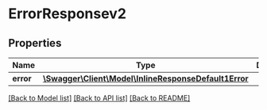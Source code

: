 # ErrorResponsev2

## Properties
Name | Type | Description | Notes
------------ | ------------- | ------------- | -------------
**error** | [**\Swagger\Client\Model\InlineResponseDefault1Error**](InlineResponseDefault1Error.md) |  | 

[[Back to Model list]](../README.md#documentation-for-models) [[Back to API list]](../README.md#documentation-for-api-endpoints) [[Back to README]](../README.md)


